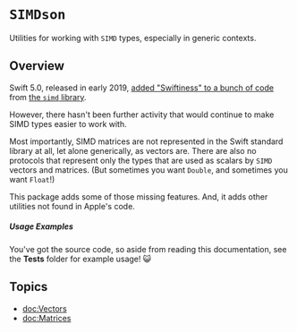 # ``SIMDson``

Utilities for working with `SIMD` types, especially in generic contexts.

## Overview

Swift 5.0, released in early 2019, [added "Swiftiness" to a bunch of code](https://github.com/swiftlang/swift-evolution/blob/main/proposals/0229-simd.md) from [the `simd` library](https://developer.apple.com/documentation/accelerate/simd). 

However, there hasn't been further activity that would continue to make SIMD types easier to work with. 

Most importantly, SIMD matrices are not represented in the Swift standard library at all, let alone generically, as vectors are. There are also no protocols that represent only the types that are used as scalars by `SIMD` vectors and matrices. (But sometimes you want `Double`, and sometimes you want `Float`!)

This package adds some of those missing features. And, it adds other utilities not found in Apple's code.

##### Usage Examples

You've got the source code, so aside from reading this documentation, see the **Tests** folder for example usage! 😺

## Topics

- <doc:Vectors>
- <doc:Matrices>
